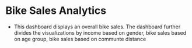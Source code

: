 # Bike Sales Analytics
- This dashboard displays an overall bike sales. The dashboard further divides the visualizations by income based on gender, bike sales based on age group, bike sales based on communte distance
